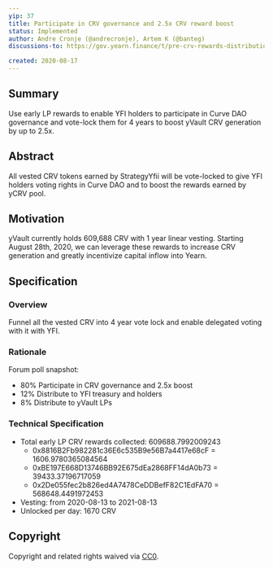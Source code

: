 ```yaml
---
yip: 37
title: Participate in CRV governance and 2.5x CRV reward boost
status: Implemented
author: Andre Cronje (@andrecronje), Artem K (@banteg)
discussions-to: https://gov.yearn.finance/t/pre-crv-rewards-distribution-liquidation-or-boost/2481

created: 2020-08-17
---
```


## Summary

Use early LP rewards to enable YFI holders to participate in Curve DAO
governance and vote-lock them for 4 years to boost yVault CRV generation by up
to 2.5x.

## Abstract

All vested CRV tokens earned by StrategyYfii will be vote-locked to give YFI
holders voting rights in Curve DAO and to boost the rewards earned by yCRV pool.

## Motivation

yVault currently holds 609,688 CRV with 1 year linear vesting. Starting August
28th, 2020, we can leverage these rewards to increase CRV generation and greatly
incentivize capital inflow into Yearn.

## Specification

### Overview

Funnel all the vested CRV into 4 year vote lock and enable delegated voting with
it with YFI.

### Rationale

Forum poll snapshot:

- 80% Participate in CRV governance and 2.5x boost
- 12% Distribute to YFI treasury and holders
- 8% Distribute to yVault LPs

### Technical Specification

- Total early LP CRV rewards collected: 609688.7992009243
  - 0x8816B2Fb982281c36E6c535B9e56B7a4417e68cF = 1606.9780365084564
  - 0xBE197E668D13746BB92E675dEa2868FF14dA0b73 = 39433.37196717059
  - 0x2De055fec2b826ed4A7478CeDDBefF82C1EdFA70 = 568648.4491972453
- Vesting: from 2020-08-13 to 2021-08-13
- Unlocked per day: 1670 CRV

## Copyright

Copyright and related rights waived via
[CC0](https://creativecommons.org/publicdomain/zero/1.0/).
